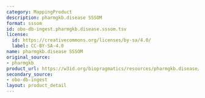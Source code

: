 ```yaml
---
category: MappingProduct
description: pharmgkb.disease SSSOM
format: sssom
id: obo-db-ingest.pharmgkb.disease.sssom.tsv
license:
  id: https://creativecommons.org/licenses/by-sa/4.0/
  label: CC-BY-SA-4.0
name: pharmgkb.disease SSSOM
original_source:
- pharmgkb
product_url: https://w3id.org/biopragmatics/resources/pharmgkb.disease/pharmgkb.disease.sssom.tsv
secondary_source:
- obo-db-ingest
layout: product_detail
---
```

